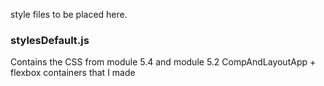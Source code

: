 style files to be placed here.

### stylesDefault.js

Contains the CSS from module 5.4 and module 5.2 CompAndLayoutApp + flexbox containers that I made
